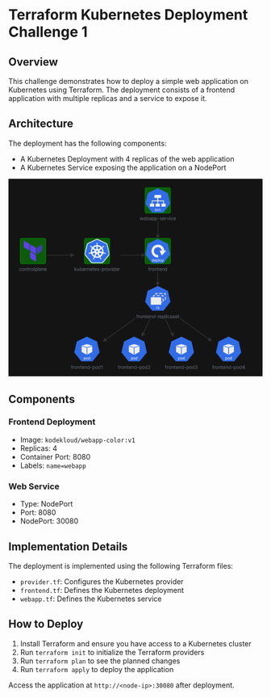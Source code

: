 # Terraform Kubernetes Deployment Challenge 1

## Overview
This challenge demonstrates how to deploy a simple web application on Kubernetes using Terraform. The deployment consists of a frontend application with multiple replicas and a service to expose it.

## Architecture

The deployment has the following components:
- A Kubernetes Deployment with 4 replicas of the web application
- A Kubernetes Service exposing the application on a NodePort

![Kubernetes Architecture](./architecture-diagram.png)

## Components

### Frontend Deployment
- Image: `kodekloud/webapp-color:v1`
- Replicas: 4
- Container Port: 8080
- Labels: `name=webapp`

### Web Service
- Type: NodePort
- Port: 8080
- NodePort: 30080

## Implementation Details

The deployment is implemented using the following Terraform files:
- `provider.tf`: Configures the Kubernetes provider
- `frontend.tf`: Defines the Kubernetes deployment
- `webapp.tf`: Defines the Kubernetes service

## How to Deploy

1. Install Terraform and ensure you have access to a Kubernetes cluster
2. Run `terraform init` to initialize the Terraform providers
3. Run `terraform plan` to see the planned changes
4. Run `terraform apply` to deploy the application

Access the application at `http://<node-ip>:30080` after deployment.